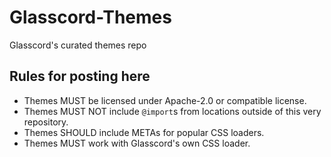 # Glasscord-Themes

Glasscord's curated themes repo

## Rules for posting here

- Themes MUST be licensed under Apache-2.0 or compatible license.
- Themes MUST NOT include `@import`s from locations outside of this very repository.
- Themes SHOULD include METAs for popular CSS loaders.
- Themes MUST work with Glasscord's own CSS loader.
